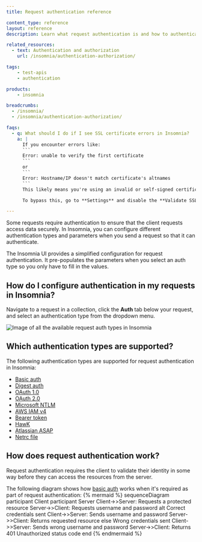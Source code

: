 ```yaml
---
title: Request authentication reference

content_type: reference
layout: reference
description: Learn what request authentication is and how to authenticate requests in Insomnia.

related_resources:
  - text: Authentication and authorization
    url: /insomnia/authentication-authorization/

tags:
    - test-apis
    - authentication

products:
    - insomnia

breadcrumbs:
  - /insomnia/
  - /insomnia/authentication-authorization/

faqs:
  - q: What should I do if I see SSL certificate errors in Insomnia?
    a: |
      If you encounter errors like:
      ```
      Error: unable to verify the first certificate
      ```
      or
      ```
      Error: Hostname/IP doesn't match certificate's altnames
      ```
      This likely means you're using an invalid or self-signed certificate, which is a common issue with local development servers.

      To bypass this, go to **Settings** and disable the **Validate SSL Certificates** option.

---
```


Some requests require authentication to ensure that the client requests access data securely. In Insomnia, you can configure different authentication types and parameters when you send a request so that it can authenticate. 

The Insomnia UI provides a simplified configuration for request authentication. It pre-populates the parameters when you select an auth type so you only have to fill in the values. 

## How do I configure authentication in my requests in Insomnia? 

Navigate to a request in a collection, click the **Auth** tab below your request, and select an authentication type from the dropdown menu.

![Image of all the available request auth types in Insomnia](/assets/images/insomnia/request-auth.png)

## Which authentication types are supported?

The following authentication types are supported for request authentication in Insomnia:
* [Basic auth](https://datatracker.ietf.org/doc/html/rfc7617.html)
* [Digest auth](https://datatracker.ietf.org/doc/html/rfc7616)
* [OAuth 1.0](https://datatracker.ietf.org/doc/html/rfc5849)
* [OAuth 2.0](https://datatracker.ietf.org/doc/html/rfc6749)
* [Microsoft NTLM](https://learn.microsoft.com/en-us/windows-server/security/kerberos/ntlm-overview)
* [AWS IAM v4](https://docs.aws.amazon.com/AmazonS3/latest/API/sig-v4-authenticating-requests.html)
* [Bearer token](https://swagger.io/docs/specification/v3_0/authentication/bearer-authentication/)
* [HawK](https://github.com/mozilla/hawk)
* [Atlassian ASAP](https://s2sauth.bitbucket.io/spec/)
* [Netrc file](https://www.gnu.org/software/inetutils/manual/html_node/The-_002enetrc-file.html)

## How does request authentication work?

Request authentication requires the client to validate their identity in some way before they can access the resources from the server.

The following diagram shows how [basic auth](https://datatracker.ietf.org/doc/html/rfc7617.html) works when it's required as part of request authentication:
{% mermaid %}
sequenceDiagram
    participant Client
    participant Server
    Client->>Server: Requests a protected resource
    Server->>Client: Requests username and password
    alt Correct credentials sent
        Client->>Server: Sends username and password
        Server->>Client: Returns requested resource
    else Wrong credentials sent
        Client->>Server: Sends wrong username and password
        Server->>Client: Returns 401 Unauthorized status code
    end
{% endmermaid %}